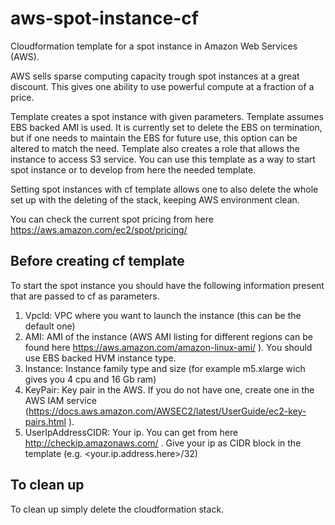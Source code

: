 # aws-spot-instance-cf

Cloudformation template for a spot instance in Amazon Web Services (AWS). 

AWS sells sparse computing capacity trough spot instances at a great discount. This gives one ability to use powerful compute at a fraction of a price. 

Template creates a spot instance with given parameters. Template assumes EBS backed AMI is used. It is currently set to delete the EBS on termination, but if one needs to maintain the EBS for future use, this option can be altered to match the need. Template also creates a role that allows the instance to access S3 service. You can use this template as a way to start spot instance or to develop from here the needed template. 

Setting spot instances with cf template allows one to also delete the whole set up with the deleting of the stack, keeping AWS environment clean. 

You can check the current spot pricing from here https://aws.amazon.com/ec2/spot/pricing/ 

## Before creating cf template

To start the spot instance you should have the following information present that are passed to cf as parameters. 

1. VpcId: VPC where you want to launch the instance (this can be the default one)
2. AMI: AMI of the instance (AWS AMI listing for different regions can be found here https://aws.amazon.com/amazon-linux-ami/ ). You should use EBS backed HVM instance type. 
3. Instance: Instance family type and size (for example m5.xlarge wich gives you 4 cpu and 16 Gb ram)
4. KeyPair: Key pair in the AWS. If you do not have one, create one in the AWS IAM service (https://docs.aws.amazon.com/AWSEC2/latest/UserGuide/ec2-key-pairs.html ).
5. UserIpAddressCIDR: Your ip. You can get from here http://checkip.amazonaws.com/ . Give your ip as CIDR block in the template (e.g. <your.ip.address.here>/32)

## To clean up

To clean up simply delete the cloudformation stack.


